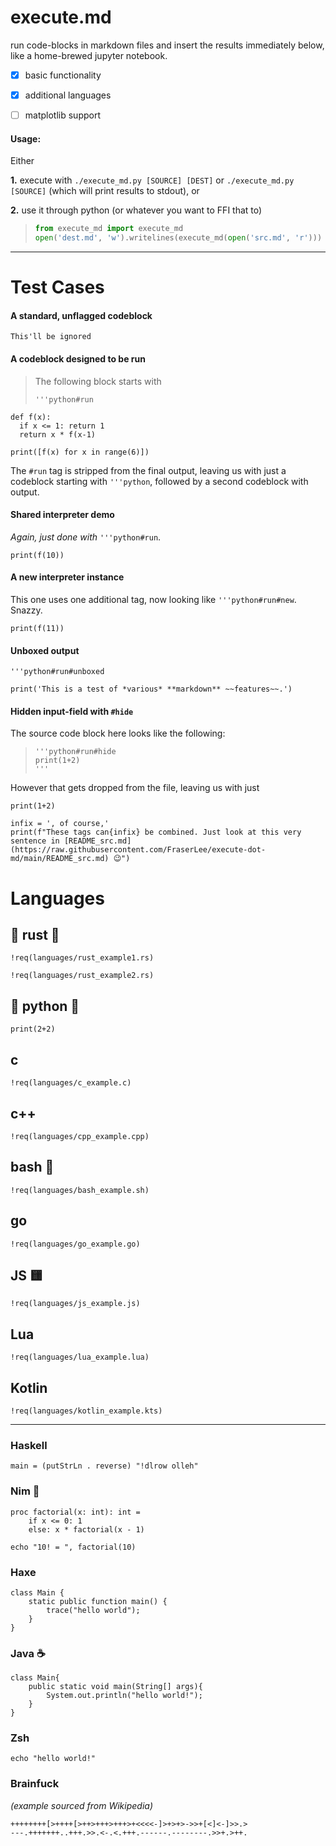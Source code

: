 # execute.md
run code-blocks in markdown files and insert the results immediately below, like a home-brewed jupyter notebook.


- [x] basic functionality
- [x] additional languages
- [ ] matplotlib support


#### Usage:

Either

**1.** execute with `./execute_md.py [SOURCE] [DEST]` or `./execute_md.py [SOURCE]` (which will print results to stdout), or

**2.** use it through python (or whatever you want to FFI that to)
> ```python
> from execute_md import execute_md
> open('dest.md', 'w').writelines(execute_md(open('src.md', 'r'))) 
> ```
---

# Test Cases

#### A standard, unflagged codeblock
```
This'll be ignored
```

#### A codeblock designed to be run
> The following block starts with
> ```
> '''python#run
> ```
```python#run
def f(x):
  if x <= 1: return 1
  return x * f(x-1)

print([f(x) for x in range(6)])
```
The `#run` tag is stripped from the final output, leaving us with just a codeblock starting with `'''python`, followed by a second codeblock with output.

#### Shared interpreter demo
*Again, just done with* `'''python#run`.

```python#run
print(f(10))
```

#### A new interpreter instance
This one uses one additional tag, now looking like `'''python#run#new`. Snazzy.
```python#run#new
print(f(11))
```

#### Unboxed output
`'''python#run#unboxed`
```python#run#unboxed
print('This is a test of *various* **markdown** ~~features~~.')
```

#### Hidden input-field with `#hide`
The source code block here looks like the following:
> ```
> '''python#run#hide
> print(1+2)
> '''
> ```
However that gets dropped from the file, leaving us with just
```python#run#hide
print(1+2)
```

```python#run#hide#unboxed
infix = ', of course,'
print(f"These tags can{infix} be combined. Just look at this very sentence in [README_src.md](https://raw.githubusercontent.com/FraserLee/execute-dot-md/main/README_src.md) 😉")
```

# Languages

## :crab: rust :crab:
```rust#run
!req(languages/rust_example1.rs)
```

```rust#run#new
!req(languages/rust_example2.rs)
```

## :snake: python :snake:
```python#run
print(2+2)
```

## c
```c#run
!req(languages/c_example.c)
```

## c++
```cpp#run
!req(languages/cpp_example.cpp)
```

## bash :shell:
```bash#run
!req(languages/bash_example.sh)
```

## go
```go#run
!req(languages/go_example.go)
```

## JS :yellow_square:
```js#run
!req(languages/js_example.js)
```

## Lua
```lua#run
!req(languages/lua_example.lua)
```


## Kotlin
```kotlin#run
!req(languages/kotlin_example.kts)
```

---

### Haskell
```haskell#run
main = (putStrLn . reverse) "!dlrow olleh"
```

### Nim :crown:
```nim#run
proc factorial(x: int): int =
    if x <= 0: 1
    else: x * factorial(x - 1)
  
echo "10! = ", factorial(10)
```

### Haxe
```haxe#run
class Main {
    static public function main() {
        trace("hello world");
    }
}
```

### Java :coffee:
```java#run
class Main{
    public static void main(String[] args){
        System.out.println("hello world!");
    }
}
```

### Zsh
```zsh#run
echo "hello world!"
```

### Brainfuck
*(example sourced from Wikipedia)*
```brainfuck#run
++++++++[>++++[>++>+++>+++>+<<<<-]>+>+>->>+[<]<-]>>.>
---.+++++++..+++.>>.<-.<.+++.------.--------.>>+.>++.
```
